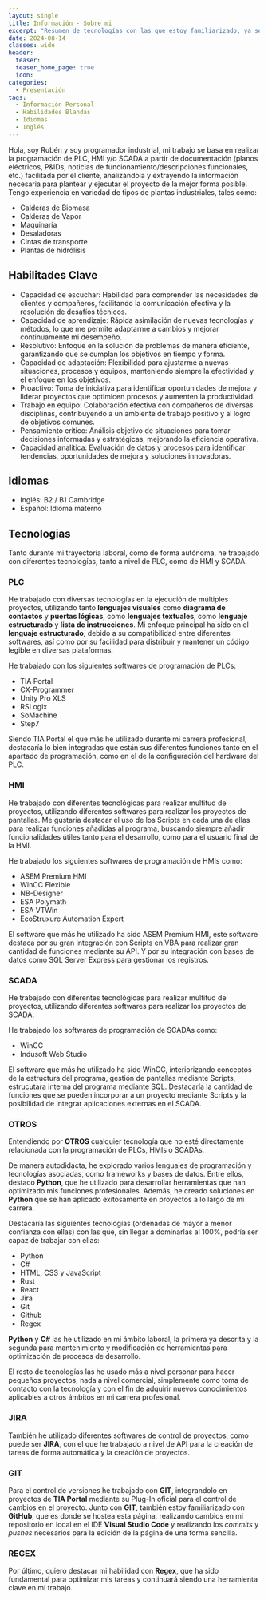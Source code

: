 ```yaml
---
layout: single
title: Información - Sobre mi
excerpt: "Resumen de tecnologías con las que estoy familiarizado, ya sea por su uso durante mi carrera profesional o por iniciativa propia con fines de aprendizaje"
date: 2024-08-14
classes: wide
header:
  teaser: 
  teaser_home_page: true
  icon: 
categories:
  - Presentación
tags:  
  - Información Personal
  - Habilidades Blandas
  - Idiomas
  - Inglés
---
```


Hola, soy Rubén y soy programador industrial, mi trabajo se basa en realizar la programación de PLC, HMI y/o SCADA a partir de documentación (planos eléctricos, P&IDs, noticias de funcionamiento/descripciones funcionales, etc.) facilitada por el cliente, analizándola y extrayendo la información necesaria para plantear y ejecutar el proyecto de la mejor forma posible. Tengo experiencia en variedad de tipos de plantas industriales, tales como:

  - Calderas de Biomasa
  - Calderas de Vapor
  - Maquinaria
  - Desaladoras
  - Cintas de transporte
  - Plantas de hidrólisis

## Habilitades Clave

  - Capacidad de escuchar: Habilidad para comprender las necesidades de clientes y compañeros, facilitando la comunicación efectiva y la resolución de desafíos técnicos.
  - Capacidad de aprendizaje: Rápida asimilación de nuevas tecnologías y métodos, lo que me permite adaptarme a cambios y mejorar continuamente mi desempeño.
  - Resolutivo: Enfoque en la solución de problemas de manera eficiente, garantizando que se cumplan los objetivos en tiempo y forma.
  - Capacidad de adaptación: Flexibilidad para ajustarme a nuevas situaciones, procesos y equipos, manteniendo siempre la efectividad y el enfoque en los objetivos.
  - Proactivo: Toma de iniciativa para identificar oportunidades de mejora y liderar proyectos que optimicen procesos y aumenten la productividad.
  - Trabajo en equipo: Colaboración efectiva con compañeros de diversas disciplinas, contribuyendo a un ambiente de trabajo positivo y al logro de objetivos comunes.
  - Pensamiento crítico: Análisis objetivo de situaciones para tomar decisiones informadas y estratégicas, mejorando la eficiencia operativa.
  - Capacidad analítica: Evaluación de datos y procesos para identificar tendencias, oportunidades de mejora y soluciones innovadoras.

## Idiomas

 -  Inglés: B2 / B1 Cambridge
 -  Español: Idioma materno

## Tecnologias

Tanto durante mi trayectoria laboral, como de forma autónoma, he trabajado con diferentes tecnologías, tanto a nivel de PLC, como de HMI y SCADA.

### PLC

He trabajado con diversas tecnologías en la ejecución de múltiples proyectos, utilizando tanto **lenguajes visuales** como **diagrama de contactos** y **puertas lógicas**, como **lenguajes textuales**, como **lenguaje estructurado** y **lista de instrucciones**. Mi enfoque principal ha sido en el **lenguaje estructurado**, debido a su compatibilidad entre diferentes softwares, así como por su facilidad para distribuir y mantener un código legible en diversas plataformas.

He trabajado con los siguientes softwares de programación de PLCs:

  - TIA Portal
  - CX-Programmer
  - Unity Pro XLS
  - RSLogix
  - SoMachine
  - Step7

Siendo TIA Portal el que más he utilizado durante mi carrera profesional, destacaría lo bien integradas que están sus diferentes funciones tanto en el apartado de programación, como en el de la configuración del hardware del PLC.

### HMI

He trabajado con diferentes tecnológicas para realizar multitud de proyectos, utilizando diferentes softwares para realizar los proyectos de pantallas. Me gustaría destacar el uso de los Scripts en cada una de ellas para realizar funciones añadidas al programa, buscando siempre añadir funcionalidades útiles tanto para el desarrollo, como para el usuario final de la HMI.

He trabajado los siguientes softwares de programación de HMIs como:

  - ASEM Premium HMI
  - WinCC Flexible
  - NB-Designer
  - ESA Polymath
  - ESA VTWin
  - EcoStruxure Automation Expert

El software que más he utilizado ha sido ASEM Premium HMI, este software destaca por su gran integración con Scripts en VBA para realizar gran cantidad de funciones mediante su API. Y por su integración con bases de datos como SQL Server Express para gestionar los registros.

### SCADA

He trabajado con diferentes tecnológicas para realizar multitud de proyectos, utilizando diferentes softwares para realizar los proyectos de SCADA. 

He trabajado los softwares de programación de SCADAs como:

  - WinCC
  - Indusoft Web Studio

El software que más he utilizado ha sido WinCC, interiorizando conceptos de la estructura del programa, gestión de pantallas mediante Scripts, estrucutara interna del programa mediante SQL. Destacaría la cantidad de funciones que se pueden incorporar a un proyecto mediante Scripts y la posibilidad de integrar aplicaciones externas en el SCADA.

### OTROS

Entendiendo por **OTROS** cualquier tecnología que no esté directamente relacionada con la programación de PLCs, HMIs o SCADAs.

De manera autodidacta, he explorado varios lenguajes de programación y tecnologías asociadas, como frameworks y bases de datos. Entre ellos, destaco **Python**, que he utilizado para desarrollar herramientas que han optimizado mis funciones profesionales. Además, he creado soluciones en **Python** que se han aplicado exitosamente en proyectos a lo largo de mi carrera.

Destacaría las siguientes tecnologías (ordenadas de mayor a menor confianza con ellas) con las que, sin llegar a dominarlas al 100%, podría ser capaz de trabajar con ellas:

  - Python
  - C#
  - HTML, CSS y JavaScript
  - Rust
  - React
  - Jira
  - Git
  - Github
  - Regex

**Python** y **C#** las he utilizado en mi ámbito laboral, la primera ya descrita y la segunda para mantenimiento y modificación de herramientas para optimización de procesos de desarrollo.

El resto de tecnologías las he usado más a nivel personar para hacer pequeños proyectos, nada a nivel comercial, simplemente como toma de contacto con la tecnología y con el fin de adquirir nuevos conocimientos aplicables a otros ámbitos en mi carrera profesional.

### JIRA

También he utilizado diferentes softwares de control de proyectos, como puede ser **JIRA**, con el que he trabajado a nivel de API para la creación de tareas de forma automática y la creación de proyectos.

### GIT

Para el control de versiones he trabajado con **GIT**, integrandolo en proyectos de **TIA Portal** mediante su Plug-In oficial para el control de cambios en el proyecto. Junto con **GIT**, también estoy familiarizado con **GitHub**, que es donde se hostea esta página, realizando cambios en mi repositorio en local en el IDE **Visual Studio Code** y realizando los *commits* y *pushes* necesarios para la edición de la página de una forma sencilla.

### REGEX

Por último, quiero destacar mi habilidad con **Regex**, que ha sido fundamental para optimizar mis tareas y continuará siendo una herramienta clave en mi trabajo.
